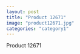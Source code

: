 ```yaml
---
layout: post
title: "Product 12671"
image: "product12671.jpg"
categories: "category1"
---
```

Product 12671
